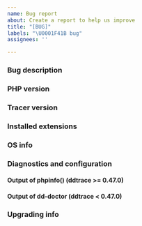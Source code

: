 ```yaml
---
name: Bug report
about: Create a report to help us improve
title: "[BUG]"
labels: "\U0001F41B bug"
assignees: ''

---
```


### Bug description
<!-- A clear and concise description of the bug. -->

### PHP version
<!-- Output of `php -v` -->

### Tracer version
<!-- Output of `php -r "echo phpversion('ddtrace').PHP_EOL;"` -->

### Installed extensions
<!-- Output of `php -m` -->

### OS info
<!-- Output of `cat /etc/os-release | grep -E "(NAME)|(VERSION)"` -->

### Diagnostics and configuration

#### Output of phpinfo() (ddtrace >= 0.47.0)
<!-- Remove this section if the installed version of ddtrace is < 0.47.0 -->

<!-- 1. Create a `phpinfo()` page: `<?php phpinfo(); ?>` and load the page from a web browser -->
<!-- 2. Scroll down to the "ddtrace" section -->
<!-- 2a. Take a screenshot of the whole "ddtrace" section and drag the image into this text box to attach the screenshot -->
<!-- 2b. OR copy the "DATADOG TRACER CONFIGURATION" JSON and the "Diagnostics" section and paste them here  -->

<!-- If this issue is related to the CLI SAPI, copy the output of `php --ri=ddtrace` and paste it here. -->

#### Output of dd-doctor (ddtrace < 0.47.0)
<!-- Remove this section if the installed version of ddtrace is >= 0.47.0 -->

<!-- 1. Deploy `dd-doctor.php` to your root folder `curl https://raw.githubusercontent.com/DataDog/dd-trace-php/master/src/dd-doctor.php -o <path-to-webroot>/<some-random-name>.php` -->
<!-- 2. Access it at `http://your-host/<some-random-name>.php` -->
<!-- 3. Paste the output here -->
<!-- 4. Remember to remove the file `<path-to-webroot>/<some-random-name>.php` when you are done -->

### Upgrading info
<!-- Remove this section if you did not upgrade ddtrace and/or PHP -->

<!-- If you are upgrading from a previous version of ddtrace and/or PHP, please provide the previously installed version number(s) here. -->
